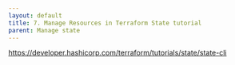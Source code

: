 ```yaml
---
layout: default
title: 7. Manage Resources in Terraform State tutorial
parent: Manage state
---
```


https://developer.hashicorp.com/terraform/tutorials/state/state-cli